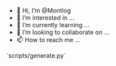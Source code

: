 - 👋 Hi, I’m @Montlog
- 👀 I’m interested in ...
- 🌱 I’m currently learning ...
- 💞️ I’m looking to collaborate on ...
- 📫 How to reach me ...

<!---
Montlog/Montlog is a ✨ special ✨ repository because its `README.md` (this file) appears on your GitHub profile.
You can click the Preview link to take a look at your changes.
--->`scripts/generate.py`

